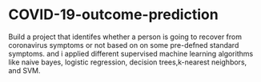 # COVID-19-outcome-prediction
Build a project that identifes whether a person is going to recover from coronavirus symptoms or not based on on some pre-defned standard symptoms. and i applied different 
supervised machine learning algorithms like naive bayes, logistic regression, decision trees,k-nearest neighbors, and
SVM.
